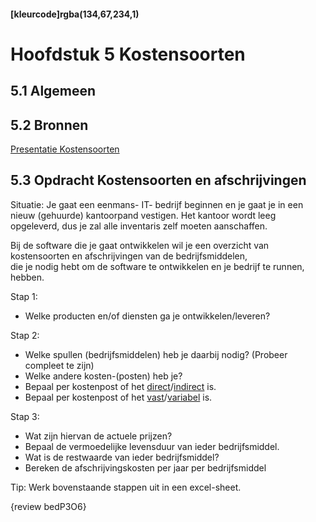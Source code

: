 #### [kleurcode]rgba(134,67,234,1)

#  Hoofdstuk 5 Kostensoorten

## 5.1 Algemeen

## 5.2 Bronnen

[Presentatie Kostensoorten](https://elo.kw1c.nl/CMS/Studie/811%20ICT-Academie/811%20VakkenInhoud/%5BB.05%20BED%5D%20Bedrijfskunde/Productie/01.%20Reader/Bedrijfskunde%20les5_Ed.pptx)

## 5.3 Opdracht Kostensoorten en afschrijvingen

Situatie: Je gaat een eenmans- IT- bedrijf beginnen en je gaat je in een nieuw (gehuurde) kantoorpand vestigen.
Het kantoor wordt leeg opgeleverd, dus je zal alle inventaris zelf moeten aanschaffen. 

Bij de software die je gaat ontwikkelen wil je een overzicht van kostensoorten en afschrijvingen van de bedrijfsmiddelen, <br>
die je nodig hebt om de software te ontwikkelen en je bedrijf te runnen, hebben.

Stap 1:
- Welke producten en/of diensten ga je ontwikkelen/leveren?

Stap 2:
- Welke spullen (bedrijfsmiddelen) heb je daarbij nodig? (Probeer compleet te zijn)
- Welke andere kosten-(posten) heb je? 
- Bepaal per kostenpost of het [direct](https://nl.wikipedia.org/wiki/Directe_kosten)/[indirect](https://nl.wikipedia.org/wiki/Indirecte_kosten) is.
- Bepaal per kostenpost of het [vast](https://nl.wikipedia.org/wiki/Constante_kosten)/[variabel](https://nl.wikipedia.org/wiki/Variabele_kosten) is.

Stap 3:
- Wat zijn hiervan de actuele prijzen?
- Bepaal de vermoedelijke levensduur van ieder bedrijfsmiddel.
- Wat is de restwaarde van ieder bedrijfsmiddel?
- Bereken de afschrijvingskosten per jaar per bedrijfsmiddel

Tip:
Werk bovenstaande stappen uit in een excel-sheet.

{review bedP3O6}
